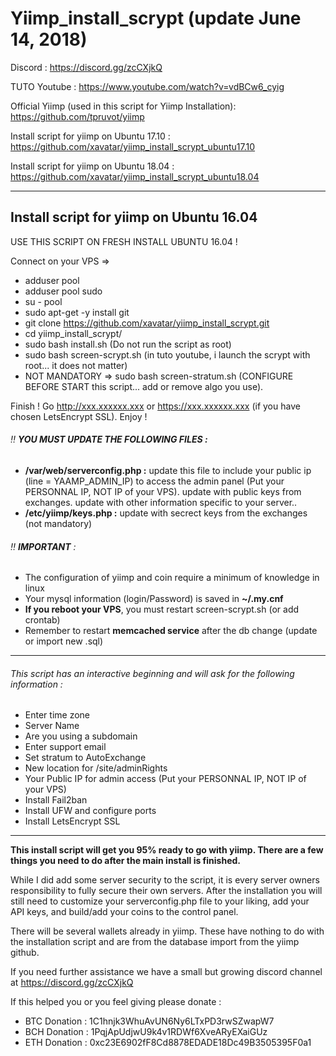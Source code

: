 # Yiimp_install_scrypt (update June 14, 2018)


Discord : https://discord.gg/zcCXjkQ

TUTO Youtube : https://www.youtube.com/watch?v=vdBCw6_cyig

Official Yiimp (used in this script for Yiimp Installation): https://github.com/tpruvot/yiimp

Install script for yiimp on Ubuntu 17.10 : https://github.com/xavatar/yiimp_install_scrypt_ubuntu17.10

Install script for yiimp on Ubuntu 18.04 : https://github.com/xavatar/yiimp_install_scrypt_ubuntu18.04


***********************************

## Install script for yiimp on Ubuntu 16.04

USE THIS SCRIPT ON FRESH INSTALL UBUNTU 16.04 !

Connect on your VPS =>
- adduser pool
- adduser pool sudo
- su - pool
- sudo apt-get -y install git
- git clone https://github.com/xavatar/yiimp_install_scrypt.git
- cd yiimp_install_scrypt/
- sudo bash install.sh (Do not run the script as root)
- sudo bash screen-scrypt.sh (in tuto youtube, i launch the scrypt with root... it does not matter)
- NOT MANDATORY => sudo bash screen-stratum.sh (CONFIGURE BEFORE START this script... add or remove algo you use).

Finish !
Go http://xxx.xxxxxx.xxx or https://xxx.xxxxxx.xxx (if you have chosen LetsEncrypt SSL). Enjoy !

###### :bangbang: **YOU MUST UPDATE THE FOLLOWING FILES :**
- **/var/web/serverconfig.php :** update this file to include your public ip (line = YAAMP_ADMIN_IP) to access the admin panel (Put your PERSONNAL IP, NOT IP of your VPS). update with public keys from exchanges. update with other information specific to your server..
- **/etc/yiimp/keys.php :** update with secrect keys from the exchanges (not mandatory)


###### :bangbang: **IMPORTANT** : 

- The configuration of yiimp and coin require a minimum of knowledge in linux
- Your mysql information (login/Password) is saved in **~/.my.cnf**
- **If you reboot your VPS**, you must restart screen-scrypt.sh (or add crontab)
- Remember to restart **memcached service** after the db change (update or import new .sql)

***********************************

###### This script has an interactive beginning and will ask for the following information :

- Enter time zone
- Server Name 
- Are you using a subdomain
- Enter support email
- Set stratum to AutoExchange
- New location for /site/adminRights
- Your Public IP for admin access (Put your PERSONNAL IP, NOT IP of your VPS)
- Install Fail2ban
- Install UFW and configure ports
- Install LetsEncrypt SSL

***********************************

**This install script will get you 95% ready to go with yiimp. There are a few things you need to do after the main install is finished.**

While I did add some server security to the script, it is every server owners responsibility to fully secure their own servers. After the installation you will still need to customize your serverconfig.php file to your liking, add your API keys, and build/add your coins to the control panel. 

There will be several wallets already in yiimp. These have nothing to do with the installation script and are from the database import from the yiimp github. 

If you need further assistance we have a small but growing discord channel at https://discord.gg/zcCXjkQ

If this helped you or you feel giving please donate : 
- BTC Donation : 1C1hnjk3WhuAvUN6Ny6LTxPD3rwSZwapW7
- BCH Donation : 1PqjApUdjwU9k4v1RDWf6XveARyEXaiGUz
- ETH Donation : 0xc23E6902fF8Cd8878EDADE18Dc49B3505395F0a1
